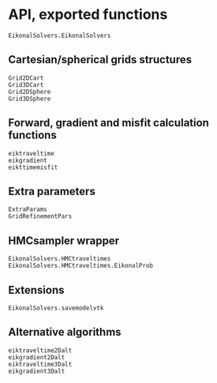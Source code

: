 



# API, exported functions


```@docs
EikonalSolvers.EikonalSolvers
```

## Cartesian/spherical grids structures
```@docs
Grid2DCart
Grid3DCart
Grid2DSphere
Grid3DSphere
```


## Forward, gradient and misfit calculation functions
```@docs
eiktraveltime
eikgradient
eikttimemisfit
```


## Extra parameters
```@docs
ExtraParams
GridRefinementPars
```

## HMCsampler wrapper
```@docs
EikonalSolvers.HMCtraveltimes
EikonalSolvers.HMCtraveltimes.EikonalProb
```

## Extensions
```@docs
EikonalSolvers.savemodelvtk
```


## Alternative algorithms
```@docs
eiktraveltime2Dalt
eikgradient2Dalt
eiktraveltime3Dalt
eikgradient3Dalt
```
